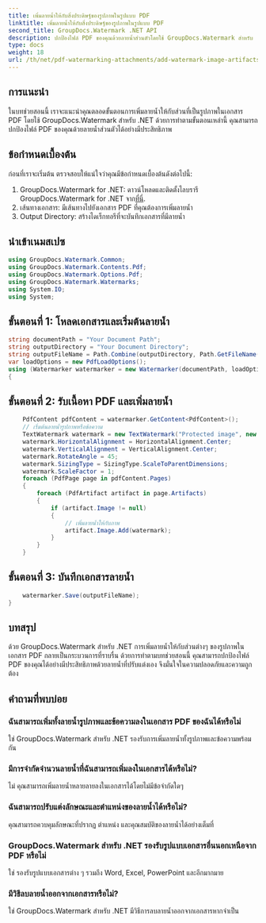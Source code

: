 ```yaml
---
title: เพิ่มลายน้ำให้กับสิ่งประดิษฐ์ของรูปภาพในรูปแบบ PDF
linktitle: เพิ่มลายน้ำให้กับสิ่งประดิษฐ์ของรูปภาพในรูปแบบ PDF
second_title: GroupDocs.Watermark .NET API
description: ปกป้องไฟล์ PDF ของคุณด้วยลายน้ำส่วนตัวโดยใช้ GroupDocs.Watermark สำหรับ .NET เพิ่มลายน้ำข้อความหรือรูปภาพให้กับสิ่งประดิษฐ์ของรูปภาพในเอกสาร PDF ได้อย่างง่ายดาย
type: docs
weight: 18
url: /th/net/pdf-watermarking-attachments/add-watermark-image-artifacts-pdf/
---
```

## การแนะนำ
ในบทช่วยสอนนี้ เราจะแนะนำคุณตลอดขั้นตอนการเพิ่มลายน้ำให้กับส่วนที่เป็นรูปภาพในเอกสาร PDF โดยใช้ GroupDocs.Watermark สำหรับ .NET ด้วยการทำตามขั้นตอนเหล่านี้ คุณสามารถปกป้องไฟล์ PDF ของคุณด้วยลายน้ำส่วนตัวได้อย่างมีประสิทธิภาพ
## ข้อกำหนดเบื้องต้น
ก่อนที่เราจะเริ่มต้น ตรวจสอบให้แน่ใจว่าคุณมีข้อกำหนดเบื้องต้นดังต่อไปนี้:
1.  GroupDocs.Watermark for .NET: ดาวน์โหลดและติดตั้งไลบรารี GroupDocs.Watermark for .NET จาก[ที่นี่](https://releases.groupdocs.com/Watermark/net/).
2. เส้นทางเอกสาร: มีเส้นทางไปยังเอกสาร PDF ที่คุณต้องการเพิ่มลายน้ำ
3. Output Directory: สร้างไดเร็กทอรีที่จะบันทึกเอกสารที่มีลายน้ำ

## นำเข้าเนมสเปซ
```csharp
using GroupDocs.Watermark.Common;
using GroupDocs.Watermark.Contents.Pdf;
using GroupDocs.Watermark.Options.Pdf;
using GroupDocs.Watermark.Watermarks;
using System.IO;
using System;
```
## ขั้นตอนที่ 1: โหลดเอกสารและเริ่มต้นลายน้ำ
```csharp
string documentPath = "Your Document Path";
string outputDirectory = "Your Document Directory";
string outputFileName = Path.Combine(outputDirectory, Path.GetFileName(documentPath));
var loadOptions = new PdfLoadOptions();
using (Watermarker watermarker = new Watermarker(documentPath, loadOptions))
{
```
## ขั้นตอนที่ 2: รับเนื้อหา PDF และเพิ่มลายน้ำ
```csharp
	PdfContent pdfContent = watermarker.GetContent<PdfContent>();
	// เริ่มต้นลายน้ำรูปภาพหรือข้อความ
	TextWatermark watermark = new TextWatermark("Protected image", new Font("Arial", 8));
	watermark.HorizontalAlignment = HorizontalAlignment.Center;
	watermark.VerticalAlignment = VerticalAlignment.Center;
	watermark.RotateAngle = 45;
	watermark.SizingType = SizingType.ScaleToParentDimensions;
	watermark.ScaleFactor = 1;
	foreach (PdfPage page in pdfContent.Pages)
	{
		foreach (PdfArtifact artifact in page.Artifacts)
		{
			if (artifact.Image != null)
			{
				// เพิ่มลายน้ำให้กับภาพ
				artifact.Image.Add(watermark);
			}
		}
	}
```
## ขั้นตอนที่ 3: บันทึกเอกสารลายน้ำ
```csharp
	watermarker.Save(outputFileName);
}
```

## บทสรุป
ด้วย GroupDocs.Watermark สำหรับ .NET การเพิ่มลายน้ำให้กับส่วนต่างๆ ของรูปภาพในเอกสาร PDF กลายเป็นกระบวนการที่ราบรื่น ด้วยการทำตามบทช่วยสอนนี้ คุณสามารถปกป้องไฟล์ PDF ของคุณได้อย่างมีประสิทธิภาพด้วยลายน้ำที่ปรับแต่งเอง จึงมั่นใจในความปลอดภัยและความถูกต้อง
## คำถามที่พบบ่อย
### ฉันสามารถเพิ่มทั้งลายน้ำรูปภาพและข้อความลงในเอกสาร PDF ของฉันได้หรือไม่
ใช่ GroupDocs.Watermark สำหรับ .NET รองรับการเพิ่มลายน้ำทั้งรูปภาพและข้อความพร้อมกัน
### มีการจำกัดจำนวนลายน้ำที่ฉันสามารถเพิ่มลงในเอกสารได้หรือไม่?
ไม่ คุณสามารถเพิ่มลายน้ำหลายลายลงในเอกสารได้โดยไม่มีข้อจำกัดใดๆ
### ฉันสามารถปรับแต่งลักษณะและตำแหน่งของลายน้ำได้หรือไม่?
คุณสามารถควบคุมลักษณะที่ปรากฏ ตำแหน่ง และคุณสมบัติของลายน้ำได้อย่างเต็มที่
### GroupDocs.Watermark สำหรับ .NET รองรับรูปแบบเอกสารอื่นนอกเหนือจาก PDF หรือไม่
ใช่ รองรับรูปแบบเอกสารต่าง ๆ รวมถึง Word, Excel, PowerPoint และอีกมากมาย
### มีวิธีลบลายน้ำออกจากเอกสารหรือไม่?
ใช่ GroupDocs.Watermark สำหรับ .NET มีวิธีการลบลายน้ำออกจากเอกสารหากจำเป็น